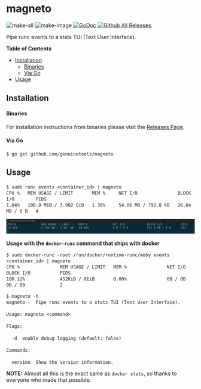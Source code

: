 # magneto

![make-all](https://github.com/genuinetools/magneto/workflows/make%20all/badge.svg)
![make-image](https://github.com/genuinetools/magneto/workflows/make%20image/badge.svg)
[![GoDoc](https://img.shields.io/badge/godoc-reference-5272B4.svg?style=for-the-badge)](https://godoc.org/github.com/genuinetools/magneto)
[![Github All Releases](https://img.shields.io/github/downloads/genuinetools/magneto/total.svg?style=for-the-badge)](https://github.com/genuinetools/magneto/releases)

Pipe runc events to a stats TUI (Text User Interface).

<!-- START doctoc generated TOC please keep comment here to allow auto update -->
<!-- DON'T EDIT THIS SECTION, INSTEAD RE-RUN doctoc TO UPDATE -->
**Table of Contents**

- [Installation](#installation)
    - [Binaries](#binaries)
    - [Via Go](#via-go)
- [Usage](#usage)

<!-- END doctoc generated TOC please keep comment here to allow auto update -->

## Installation

#### Binaries

For installation instructions from binaries please visit the [Releases Page](https://github.com/genuinetools/magneto/releases).

#### Via Go

```console
$ go get github.com/genuinetools/magneto
```

## Usage

```console
$ sudo runc events <container_id> | magneto
CPU %   MEM USAGE / LIMIT       MEM %     NET I/O               BLOCK I/O        PIDS
1.84%   108.8 MiB / 3.902 GiB   1.38%     54.86 MB / 792.8 kB   26.64 MB / 0 B   4
```

![chrome.png](chrome.png)

**Usage with the `docker-runc` command that ships with docker**

```console
$ sudo docker-runc -root /run/docker/runtime-runc/moby events <container_id> | magneto
CPU %               MEM USAGE / LIMIT   MEM %               NET I/O             BLOCK I/O           PIDS
100.12%             452KiB / 8EiB       0.00%               0B / 0B             0B / 0B             2
```

```console
$ magneto -h
magneto -  Pipe runc events to a stats TUI (Text User Interface).

Usage: magneto <command>

Flags:

  -d  enable debug logging (default: false)

Commands:

  version  Show the version information.
```

**NOTE:** Almost all this is the exact same as `docker stats`, so thanks to
everyone who made that possible.
